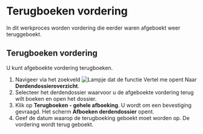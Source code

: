 # Terugboeken vordering

In dit werkproces worden vordering die eerder waren afgeboekt weer teruggeboekt.

## Terugboeken vordering


U kunt  afgeboekte vordering terugboeken. 

1. Navigeer via het zoekveld ![Lampje dat de functie Vertel me opent](https://docs.microsoft.com/nl-NL/dynamics365/business-central/media/ui-search/search_small.png "Vertel me wat u wilt doen") Naar **Derdendossieroverzicht**. 
2. Selecteer het derdendossier waarvoor u de afgeboekte vordering terug wilt boeken en open het dossier. 
3. Klik op **Terugboeken - gehele afboeking**. U wordt om een bevestiging gevraagd. Het scherm **Afboeken derdendossier** opent. 
4. Geef de datum waarop de terugboeking geboekt moet worden op. De vordering wordt terug geboekt.
<!--stackedit_data:
eyJoaXN0b3J5IjpbLTEwMDIzMzg4MDFdfQ==
-->